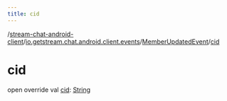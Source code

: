 ```yaml
---
title: cid
---
```

/[stream-chat-android-client](../../index.md)/[io.getstream.chat.android.client.events](../index.md)/[MemberUpdatedEvent](index.md)/[cid](cid.md)  
  
  
  
# cid  
open override val [cid](cid.md): [String](https://kotlinlang.org/api/latest/jvm/stdlib/kotlin/-string/index.html)
